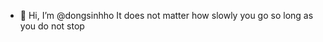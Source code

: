 - 👋 Hi, I’m @dongsinhho
It does not matter how slowly you go so long as you do not stop
  
<!---
dongsinhho/dongsinhho is a ✨ special ✨ repository because its `README.md` (this file) appears on your GitHub profile.
You can click the Preview link to take a look at your changes.
--->
